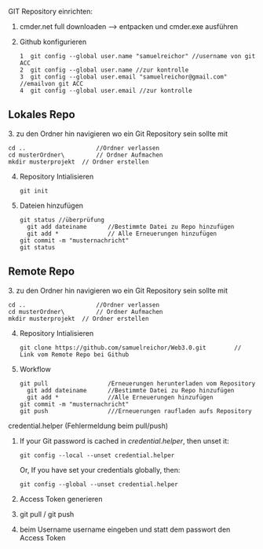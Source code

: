 GIT Repository einrichten: 

1. cmder.net full downloaden --> entpacken und cmder.exe ausführen

2. Github konfigurieren

   ```
   1  git config --global user.name "samuelreichor" //username von git ACC
   2  git config --global user.name //zur kontrolle
   3  git config --global user.email "samuelreichor@gmail.com" //emailvon git ACC
   4  git config --global user.email //zur kontrolle
   ```





<h2>Lokales Repo</h2>
3. zu den Ordner hin navigieren wo ein Git Repository sein sollte mit

   ```
   cd .. 					//Ordner verlassen
   cd musterOrdner\ 		// Ordner Aufmachen
   mkdir musterprojekt 	// Ordner erstellen
   ```

4. Repository Intialisieren

   ```
   git init
   ```

5. Dateien hinzufügen

   ```
   git status //überprüfung 
     git add dateiname 		//Bestimmte Datei zu Repo hinzufügen
     git add * 				// Alle Erneuerungen hinzufügen
   git commit -m "musternachricht"
   git status
   ```



<h2>Remote Repo</h2>
3. zu den Ordner hin navigieren wo ein Git Repository sein sollte mit

   ```
   cd .. 					//Ordner verlassen
   cd musterOrdner\ 		// Ordner Aufmachen
   mkdir musterprojekt 	// Ordner erstellen
   ```

4. Repository Intialisieren

   ```
   git clone https://github.com/samuelreichor/Web3.0.git 		// Link vom Remote Repo bei Github
   ```

5. Workflow

   ```
   git pull					/Erneuerungen herunterladen vom Repository
     git add dateiname 		//Bestimmte Datei zu Repo hinzufügen
     git add * 				//Alle Erneuerungen hinzufügen
   git commit -m "musternachricht"
   git push					///Erneuerungen raufladen aufs Repository
   ```

credential.helper (Fehlermeldung beim pull/push)

1. If your Git password is cached in *credential.helper*, then unset it:

   ```
   git config --local --unset credential.helper
   ```

   Or, If you have set your credentials globally, then:

   ```
   git config --global --unset credential.helper
   ```

2. Access Token generieren
3. git pull / git push 
4. beim Username username eingeben und statt dem passwort den Access Token

  
